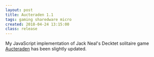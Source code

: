 ```yaml
---
layout: post
title: Aucteraden 1.1
tags: gaming sharedware micro
created: 2018-04-24 13:15:00
class: release
---
```

My JavaScript implementation of Jack Neal's Decktet solitaire game [Aucteraden](/games/decktet/aucteraden/) has been slightly updated.
